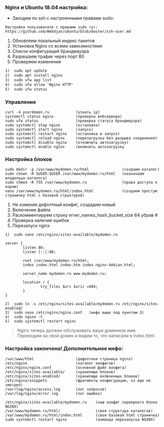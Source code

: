 ### Nginx и Ubuntu 18.04 настройка:

* Заходим по ssh с настроенными правами sudo:

``` 
Настройка пользователя с правами sudo тут: 
https://github.com/Webdjan/ubuntu/blob/master/ssh-user.md
```

1.	Обновляем локальный индекс пакетов
2.	Установка Nginx со всеми зависимостями
3.  Список конфигураций брандмауэра
4.  Разрешаем трафик через порт 80
5.  Проверяем изменения

```txt
1)	sudo apt update
2)	sudo apt install nginx
3)	sudo ufw app list
4)  sudo ufw allow 'Nginx HTTP'
5)  sudo ufw status
```

### Управление

```text
curl -4 yourdomen.ru            (узнать ip)
systemctl status nginx          (проверка вебсервера)
sudo ufw status                 (проверка статуса брандмауэра)
sudo systemctl stop nginx       (остановка)
sudo systemctl start nginx      (запуск) 
sudo systemctl restart nginx    (остановка и запуск)
sudo systemctl reload nginx     (перезагрузка без разрыва соединения)
sudo systemctl disable nginx    (отключить автозагрузку)
sudo systemctl enable nginx     (включить автозагрузку
```

### Настройка блоков

```text
sudo mkdir -p /var/www/mydomen.ru/html               (создаем каталог)
sudo chown -R $USER:$USER /var/www/mydomen.ru/html   (назначаем владельца каталога)
sudo chmod -R 755 /var/www/mydomen.ru                (права доступа к корню)
nano /var/www/mydomen.ru/html/index.html             (создаем простую страничку html с базовой структурой)
```

1.  Не изменяя дефолтный конфиг, создадим новый
2.  Включение файла
3.  Раскомментируем строку erver_names_hash_bucket_size 64 убрав #
4.  Проверка наличия ошибок
5.  Перезапуск nginx

```text
1)  sudo nano /etc/nginx/sites-available/mydomen.ru

server {
        listen 80;
        listen [::]:80;

        root /var/www/mydomen.ru/html;
        index index.html index.htm index.nginx-debian.html;

        server_name mydomen.ru www.mydomen.ru;

        location / {
                try_files $uri $uri/ =404;
        }
}
```

```text
2)  sudo ln -s /etc/nginx/sites-available/mydomen.ru /etc/nginx/sites-enabled/
3)  sudo nano /etc/nginx/nginx.conf   (инфо выше под пунктом 3)
4)  sudo nginx -t
5)  sudo systemctl restart nginx
```


> Nginx теперь должен обслуживать ваше доменное имя. Переходим на свой домен и видим то, что написали в
> index.html

### Настройка закончена! Дополнительное инфо:

```text
/var/www/html                   (дефолтная страница nginx)
/etc/nginx                      (каталог конфигов)
/etc/nginx/nginx.conf           (основной файл конфига)
/etc/nginx/sites-available/     (хранилище блоков)
/etc/nginx/sites-enabled/       (хранилище включенных блоков)
/etc/nginx/snippets             (фрагменты конфигурации, хз еще не смотрел)
/var/log/nginx/access.log       (лог запросов)
/var/log/nginx/error.log        (лог ошибок)
```

```text
/etc/nginx/sites-available/mydomen.ru    (наш конфиг серверного блока NGINX)
/var/www/mydomen.ru/html/                (своя структура каталогов)
/var/www/mydomen.ru/html/index.html      (своя базовая html страничка)
sudo systemctl restart nginx             (команда перезапуска NGINX)
```
